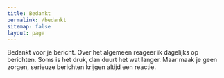 ```yaml
---
title: Bedankt
permalink: /bedankt
sitemap: false
layout: page
---
```

Bedankt voor je bericht.
Over het algemeen reageer ik dagelijks op berichten.
Soms is het druk, dan duurt het wat langer.
Maar maak je geen zorgen, serieuze berichten krijgen altijd een reactie.
